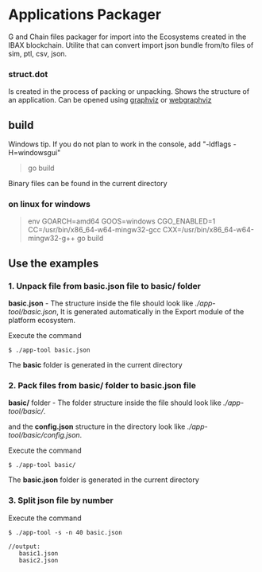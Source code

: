 # Applications Packager

G and Chain files packager for import into the Ecosystems created in the IBAX blockchain.
Utilite that can convert import json bundle from/to files of sim, ptl, csv, json.

### struct.dot

Is created in the process of packing or unpacking. Shows the structure of an application. Can be opened using [graphviz](http://graphviz.org/download/) or [webgraphviz](http://webgraphviz.com/)

## build

Windows tip. If you do not plan to work in the console, add "-ldflags -H=windowsgui"

>go build  

Binary files can be found in the current directory 

### on linux for windows

 >env GOARCH=amd64 GOOS=windows CGO_ENABLED=1 CC=/usr/bin/x86_64-w64-mingw32-gcc CXX=/usr/bin/x86_64-w64-mingw32-g++  go build


## Use the examples 

### 1. Unpack file from **basic.json** file to **basic/** folder

**basic.json** - The structure inside the file should look like *./app-tool/basic.json*, It is generated automatically in the Export module of the platform ecosystem.

Execute the command

```
$ ./app-tool basic.json
```

The **basic** folder is generated in the current directory

### 2. Pack files from **basic/** folder to **basic.json** file

**basic/** folder - The folder structure inside the file should look like *./app-tool/basic/*.

and the **config.json** structure in the directory look like *./app-tool/basic/config.json*.

Execute the command
```
$ ./app-tool basic/
```

The **basic.json** folder is generated in the current directory

### 3. Split json file by number

Execute the command
```
$ ./app-tool -s -n 40 basic.json

//output:
   basic1.json
   basic2.json 
```
